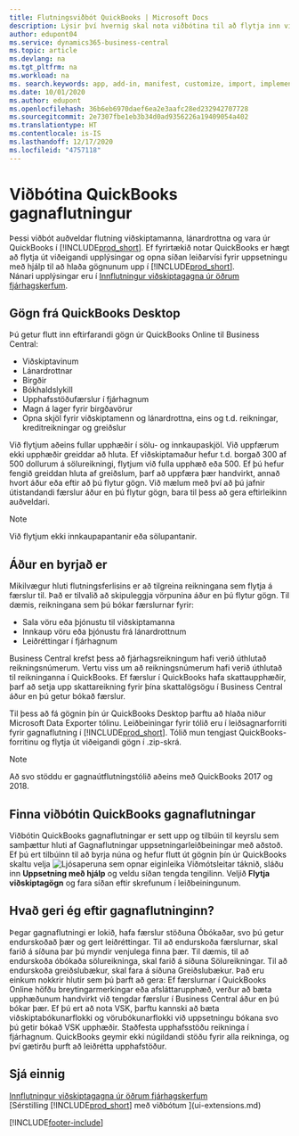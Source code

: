 ```yaml
---
title: Flutningsviðbót QuickBooks | Microsoft Docs
description: Lýsir því hvernig skal nota viðbótina til að flytja inn viðskiptamenn, lánardrottna, vörur og reikninga frá QuickBooks Desktop til Business Central.
author: edupont04
ms.service: dynamics365-business-central
ms.topic: article
ms.devlang: na
ms.tgt_pltfrm: na
ms.workload: na
ms. search.keywords: app, add-in, manifest, customize, import, implement
ms.date: 10/01/2020
ms.author: edupont
ms.openlocfilehash: 36b6eb6970daef6ea2e3aafc28ed232942707728
ms.sourcegitcommit: 2e7307fbe1eb3b34d0ad9356226a19409054a402
ms.translationtype: HT
ms.contentlocale: is-IS
ms.lasthandoff: 12/17/2020
ms.locfileid: "4757118"
---
```

# <a name="the-quickbooks-data-migration-extension"></a>Viðbótina QuickBooks gagnaflutningur

Þessi viðbót auðveldar flutning viðskiptamanna, lánardrottna og vara úr QuickBooks í [!INCLUDE[prod_short](includes/prod_short.md)]. Ef fyrirtækið notar QuickBooks er hægt að flytja út viðeigandi upplýsingar og opna síðan leiðarvísi fyrir uppsetningu með hjálp til að hlaða gögnunum upp í [!INCLUDE[prod_short](includes/prod_short.md)].  
Nánari upplýsingar eru í [Innflutningur viðskiptagagna úr öðrum fjárhagskerfum](across-import-data-configuration-packages.md).

## <a name="data-from-quickbooks-desktop"></a>Gögn frá QuickBooks Desktop

Þú getur flutt inn eftirfarandi gögn úr QuickBooks Online til Business Central:

- Viðskiptavinum  
- Lánardrottnar  
- Birgðir  
- Bókhaldslykill  
- Upphafsstöðufærslur í fjárhagnum  
- Magn á lager fyrir birgðavörur  
- Opna skjöl fyrir viðskiptamenn og lánardrottna, eins og t.d. reikningar, kreditreikningar og greiðslur  

Við flytjum aðeins fullar upphæðir í sölu- og innkaupaskjöl. Við uppfærum ekki upphæðir greiddar að hluta. Ef viðskiptamaður hefur t.d. borgað 300 af 500 dollurum á sölureikningi, flytjum við fulla upphæð eða 500. Ef þú hefur fengið greiddan hluta af greiðslum, þarf að uppfæra þær handvirkt, annað hvort áður eða eftir að þú flytur gögn. Við mælum með því að þú jafnir útistandandi færslur áður en þú flytur gögn, bara til þess að gera eftirleikinn auðveldari.

> [!NOTE]
> Við flytjum ekki innkaupapantanir eða sölupantanir.

## <a name="before-you-start"></a>Áður en byrjað er

Mikilvægur hluti flutningsferlisins er að tilgreina reikningana sem flytja á færslur til. Það er tilvalið að skipuleggja vörpunina áður en þú flytur gögn. Til dæmis, reikningana sem þú bókar færslurnar fyrir:

- Sala vöru eða þjónustu til viðskiptamanna  
- Innkaup vöru eða þjónustu frá lánardrottnum  
- Leiðréttingar í fjárhagnum  

Business Central krefst þess að fjárhagsreikningum hafi verið úthlutað reikningsnúmerum. Vertu viss um að reikningsnúmerum hafi verið úthlutað til reikninganna í QuickBooks.
Ef færslur í QuickBooks hafa skattaupphæðir, þarf að setja upp skattareikning fyrir þína skattalögsögu í Business Central áður en þú getur bókað færslur.

Til þess að fá gögnin þín úr QuickBooks Desktop þarftu að hlaða niður Microsoft Data Exporter tólinu.  Leiðbeiningar fyrir tólið eru í leiðsagnarforriti fyrir gagnaflutning í [!INCLUDE[prod_short](includes/prod_short.md)]. Tólið mun tengjast QuickBooks-forritinu og flytja út viðeigandi gögn í .zip-skrá.  

> [!NOTE]
> Að svo stöddu er gagnaútflutningstólið aðeins með QuickBooks 2017 og 2018.

## <a name="finding-the-quickbooks-data-migration-extension"></a>Finna viðbótin QuickBooks gagnaflutningar

Viðbótin QuickBooks gagnaflutningar er sett upp og tilbúin til keyrslu sem samþættur hluti af Gagnaflutningar uppsetningarleiðbeiningar með aðstoð. Ef þú ert tilbúinn til að byrja núna og hefur flutt út gögnin þín úr QuickBooks skaltu velja ![Ljósaperuna sem opnar eiginleika Viðmótsleitar](media/ui-search/search_small.png "Segðu mér hvað þú vilt gera") táknið, sláðu inn **Uppsetning með hjálp** og veldu síðan tengda tengilinn. Veljið **Flytja viðskiptagögn** og fara síðan eftir skrefunum í leiðbeiningunum.  

## <a name="what-do-i-do-after-i-migrate-data"></a>Hvað geri ég eftir gagnaflutninginn?

Þegar gagnaflutningi er lokið, hafa færslur stöðuna Óbókaðar, svo þú getur endurskoðað þær og gert leiðréttingar. Til að endurskoða færslurnar, skal farið á síðuna þar þú myndir venjulega finna þær. Til dæmis, til að endurskoða óbókaða sölureikninga, skal farið á síðuna Sölureikningar. Til að endurskoða greiðslubækur, skal fara á síðuna Greiðslubækur.
Það eru einkum nokkrir hlutir sem þú þarft að gera: Ef færslurnar í QuickBooks Online höfðu breytingarmerkingar eða afsláttarupphæð, verður að bæta upphæðunum handvirkt við tengdar færslur í Business Central áður en þú bókar þær.
Ef þú ert að nota VSK, þarftu kannski að bæta viðskiptabókunarflokki og vörubókunarflokki við uppsetningu bókana svo þú getir bókað VSK upphæðir.
Staðfesta upphafsstöðu reikninga í fjárhagnum. QuickBooks geymir ekki núgildandi stöðu fyrir alla reikninga, og því gætirðu þurft að leiðrétta upphafstöður.

## <a name="see-also"></a>Sjá einnig

[Innflutningur viðskiptagagna úr öðrum fjárhagskerfum](across-import-data-configuration-packages.md)  
[Sérstilling [!INCLUDE[prod_short](includes/prod_short.md)] með viðbótum ](ui-extensions.md)  


[!INCLUDE[footer-include](includes/footer-banner.md)]